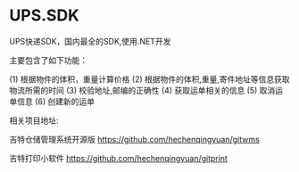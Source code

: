 # UPS.SDK

UPS快递SDK，国内最全的SDK,使用.NET开发

主要包含了如下功能：

(1) 根据物件的体积，重量计算价格
(2) 根据物件的体积,重量,寄件地址等信息获取物流所需的时间
(3) 校验地址,邮编的正确性
(4) 获取运单相关的信息
(5) 取消运单信息
(6) 创建新的运单

相关项目地址:

吉特仓储管理系统开源版
https://github.com/hechenqingyuan/gitwms

吉特打印小软件
https://github.com/hechenqingyuan/gitprint
